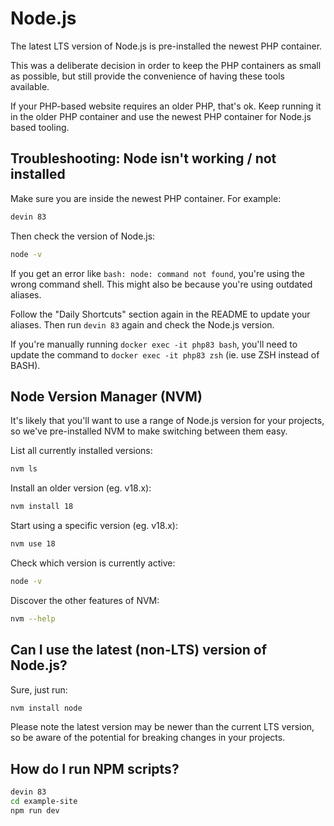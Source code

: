 # Node.js

The latest LTS version of Node.js is pre-installed the newest PHP container.

This was a deliberate decision in order to keep the PHP containers as small as possible, but still provide the convenience of having these tools available.

If your PHP-based website requires an older PHP, that's ok. Keep running it in the older PHP container and use the newest PHP container for Node.js based tooling.


## Troubleshooting: Node isn't working / not installed

Make sure you are inside the newest PHP container. For example:

```bash
devin 83
```

Then check the version of Node.js:

```bash
node -v
```

If you get an error like `bash: node: command not found`, you're using the wrong command shell. This might also be because you're using outdated aliases.

Follow the "Daily Shortcuts" section again in the README to update your aliases. Then run `devin 83` again and check the Node.js version.

If you're manually running `docker exec -it php83 bash`, you'll need to update the command to `docker exec -it php83 zsh` (ie. use ZSH instead of BASH).



## Node Version Manager (NVM)

It's likely that you'll want to use a range of Node.js version for your projects, so we've pre-installed NVM to make switching between them easy.

List all currently installed versions:

```bash
nvm ls
```

Install an older version (eg. v18.x):

```bash
nvm install 18
```

Start using a specific version (eg. v18.x):

```bash
nvm use 18
```

Check which version is currently active:

```bash
node -v
```

Discover the other features of NVM:

```bash
nvm --help
```


## Can I use the latest (non-LTS) version of Node.js?

Sure, just run:

```bash
nvm install node
```

Please note the latest version may be newer than the current LTS version, so be aware of the potential for breaking changes in your projects.


## How do I run NPM scripts?

```bash
devin 83
cd example-site
npm run dev
```
